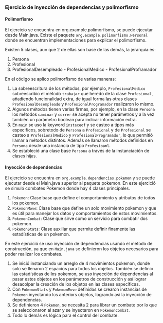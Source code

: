### Ejercicio de inyección de dependencias y polimorfismo

#### Polimorfismo

El ejercicio se encuentra en org.example.polimorfismo, se puede ejecutar desde Main.java. Existe el paquete `org.example.polimorfismo.Personal` donde se encuentran implementaciones para explicar el polimorfismo.

Existen 5 clases, aun que 2 de ellas son base de las demás, la jerarquía es:
1. Persona
2. Profesional
3. ProfesionalDesempleado - ProfesionalMedico - ProfesionalProframador

En el código se aplico polimorfismo de varias maneras:
1. La sobreescritura de los métodos, por ejemplo, `ProfesionalMedico` sobreescribio el método `trabajar` que heredo de la clase `Profesional`, añadiendo funcionalidad extra, de igual forma las otras clases `ProfesionalDesempleado` y `ProfesionalProgramador` realizaron lo mismo.
2. Algunos métodos tienen varias firmas, por ejemplo, en la clase `Persona` los métodos `caminar` y `correr` se acepta no tener parámetros y a la vez también un parámetro boolean para indicar información extra.
3. En `main` se uso la keyword `instaceof` y se casteo a tipos más especificos, sobretodo de `Persona` a `Profesional` y de `Profesional` se casteo a `ProfesionalMedico` y `ProfesionalProgramador`, lo que permitió llamar a métodos distintos. Además se llamaron métodos definidos en `Persona` desde una instancia de tipo `Profesioanl`.
4. Se estableció una clase base `Persona` a través de la instanciación de clases hijas.

#### Inyección de dependencias

El ejercicio se encuentra en `org.example.dependencias.pokemon` y se puede ejecutar desde el Main.java superior al paquete pokemon. En este ejercició se simuló combates Pokemon donde hay 4 clases principales.

1. `Pokemon`: Clase base que define el comportamiento y atributos de todos los pokemon.
2. `PokemonMove`: Clase base que define un solo movimiento pokemon y que es útil para manejar los datos y comportamientos de estos movimientos.
3. `PokemonCombat`: Clase que sirve como un servicio para combatir dos pokemon.
4. `PokemonStats`: Clase auxiliar que permite definir finamente las estadísticas de un pokemon.

En este ejercició se uso inyección de dependencias usando el método de construcción, ya que en `Main.java` se definieron los objetos necesarios para poder realizar los combates.

1. Se inició instanciando un arreglo de 4 movimientos pokemon, donde solo se llenaron 2 espacios para todos los objetos. También se definió las estadísticas de los pokemon, se uso inyección de dependencias al pasar estos objetos en los parámetros de construcción y así lograr desacolpar la creación de los objetos en las clases específicas.
2. Con `PokemonStats` y `PokemonMove` definidos se crearon instancias de `Pokemon` inyectando los anteriors objetos, logrando así la inyección de dependencias.
3. Se definieron 4 `Pokemon`, se necesita 2 para librar un combate por lo que se seleccionaron al azar y se inyectaron en `PokemonCombat`.
4. Todo lo demás es lógica para el control del combate.